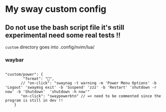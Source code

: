 # My sway custom config

## Do not use the bash script file it's still experimental need some real tests !!


`custom` directory goes into .config/nvim/lua/


### waybar

```

"custom/power": {
        "format": "",
       // "on-click": "swaynag -t warning -m 'Power Menu Options' -b 'Logout' 'swaymsg exit' -b 'Suspend' 'zzz' -b 'Restart' 'shutdown -r now' -b 'Shutdown'  'shutdown -h now'"
       "on-click": "swaypowerbtn" // => need to be commented since the program is still in dev !!
    }

```

